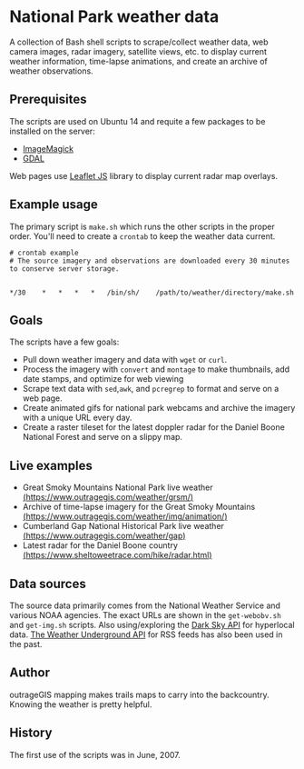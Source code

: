 # National Park weather data

A collection of Bash shell scripts to scrape/collect weather data, web camera images, radar imagery, satellite views, etc. to display current weather information, time-lapse animations, and create an archive of weather observations. 

## Prerequisites

The scripts are used on Ubuntu 14 and requite a few packages to be installed on the server: 

* [ImageMagick](https://www.imagemagick.org/) 
* [GDAL](http://www.gdal.org/)

Web pages use [Leaflet JS](http://leafletjs.com/) library to display current radar map overlays. 

## Example usage

The primary script is ```make.sh``` which runs the other scripts in the proper order.  You'll need to create a ```crontab``` to keep the weather data current.

```
# crontab example
# The source imagery and observations are downloaded every 30 minutes to conserve server storage.


*/30	*	*	* 	*	/bin/sh/	/path/to/weather/directory/make.sh

```

## Goals

The scripts have a few goals:

* Pull down weather imagery and data with ```wget``` or ```curl```. 
* Process the imagery with ```convert``` and ```montage``` to make thumbnails, add date stamps, and optimize for web viewing 
* Scrape text data with ```sed```,```awk```, and ```pcregrep``` to format and serve on a web page.
* Create animated gifs for national park webcams and archive the imagery with a unique URL every day.
* Create a raster tileset for the latest doppler radar for the Daniel Boone National Forest and serve on a slippy map.

## Live examples

* Great Smoky Mountains National Park live weather [(https://www.outragegis.com/weather/grsm/)](https://www.outragegis.com/weather/grsm/)
* Archive of time-lapse imagery for the Great Smoky Mountains [(https://www.outragegis.com/weather/img/animation/)](https://www.outragegis.com/weather/img/animation/)
* Cumberland Gap National Historical Park live weather [(https://www.outragegis.com/weather/gap)](https://www.outragegis.com/weather/gap)
* Latest radar for the Daniel Boone country [(https://www.sheltoweetrace.com/hike/radar.html)](https://www.sheltoweetrace.com/hike/radar.html)

## Data sources

The source data primarily comes from the National Weather Service and various NOAA agencies. The exact URLs are shown in the ```get-webobv.sh``` and ```get-img.sh``` scripts. Also using/exploring the [Dark Sky API](https://darksky.net/dev) for hyperlocal data. [The Weather Underground API](https://www.wunderground.com/weather/api/d/docs) for RSS feeds has also been used in the past.

## Author

outrageGIS mapping makes trails maps to carry into the backcountry. Knowing the weather is pretty helpful.

## History

The first use of the scripts was in June, 2007.






